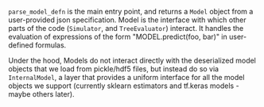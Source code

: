 `parse_model_defn` is the main entry point, and returns a `Model` object from a
user-provided json specification.
Model is the interface with which other parts of the code (`Simulator`,
and `TreeEvaluator`) interact. It handles the evaluation of expressions
of the form "MODEL.predict(foo, bar)" in user-defined formulas.

Under the hood, Models do not interact directly with the deserialized model
objects that we load from pickle/hdf5 files, but instead do so via `InternalModel`,
a layer that provides a uniform interface for all the model objects we support
(currently sklearn estimators and tf.keras models - maybe others later).

